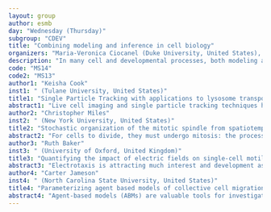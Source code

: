 ```yaml
---
layout: group
author: esmb
day: "Wednesday (Thursday)"
subgroup: "CDEV"
title: "Combining modeling and inference in cell biology"
organizers: "Maria-Veronica Ciocanel (Duke University, United States), John Nardini (North Carolina State University, United States)"
description: "In many cell and developmental processes, both modeling and data analytic approaches are necessary in order to generate useful modeling predictions to guide the design of further experiments for both validating and improving biological insight. There is an increased understanding that the application of machine learning methods can also be used to enhance common data-driven modeling techniques, including parameter and equation inference, classification, and sensitivity analysis. The speakers in this session will discuss how continuous differential equation models, individual-based stochastic models, and methods from machine learning can be used to address questions related to mitosis, intracellular transport, cell migration, and tissue development. The speakers will highlight current research progress and challenges associated with combining modeling and inference approaches in cell and developmental biology."
code: "MS14"
code2: "MS13"
author1: "Keisha Cook"
inst1: " (Tulane University, United States)"
title1: "Single Particle Tracking with applications to lysosome transport"
abstract1: "Live cell imaging and single particle tracking techniques have become increasingly popular amongst the mathematical biology community. We study endocytosis, the cellular internalization and transport of bioparticles. This transport is carried out in membrane-bound vesicles through the use of motor proteins. Lysosomes, known for endocytosis, phagocytic destruction, and autophagy, move about the cell along microtubules. Single particle tracking methods utilize stochastic models to simulate intracellular transport and give rise to rigorous analysis of the resulting properties, specifically related to transitioning between inactive to active states. This confidence in the stochastic modeling of particle tracking is useful not only for particle-containing lysosomes, but also broad questions of cellular transport studied with single particle tracking."
author2: "Christopher Miles"
inst2: " (New York University, United States)"
title2: "Stochastic organization of the mitotic spindle from spatiotemporal trajectories"
abstract2: "For cells to divide, they must undergo mitosis: the process of spatially organizing their copied DNA (chromosomes) to precise locations in the cell. Stochastically driven, this task is accomplished with mysterious speed and accuracy. Our collaborators in the New York State Dept of Health have recently obtained 3D spatial trajectories of every chromosome in a cell during mitosis. Can these trajectories tell us anything about the mechanisms driving them? Fundamental goals of data science (e.g., classification, inference) are challenging here due to the structure and context of this cutting-edge data. I will discuss progress on developing analysis for this data and efforts to model the emerging phenomena."
author3: "Ruth Baker"
inst3: " (University of Oxford, United Kingdom)"
title3: "Quantifying the impact of electric fields on single-cell motility"
abstract3: "Electrotaxis is attracting much interest and development as a technique to control cell migration due to the precision of electric fields as actuation signals. However, precise control of electrotactic migration relies on an accurate model of how cell motility changes in response to applied electric fields. We present and calibrate a parametrised stochastic model that accurately replicates experimental single-cell data and enables the prediction of input–output behaviour while quantifying uncertainty and stochasticity. The model allows us to elucidate and quantify how electric fields perturb the motile behaviour of the cell, and to make predictions about cellular motility under different electric fields."
author4: "Carter Jameson"
inst4: " (North Carolina State University, United States)"
title4: "Parameterizing agent based models of collective cell migration using topological information"
abstract4: "Agent-based models (ABMs) are valuable tools for investigating how rules that govern individual cell behavior affect collective population level migration. ABMs have been used to determine many key features of cell interactions during collective cell migration experiments, including how cells migrate and proliferate and the effects of pushing and pulling between cells. However, to the best of our knowledge, there do not currently exist ABMs of mesenchymal cell migration that have been parameterized with data using rigorous statistical methodology. A primary main reason for the lack of validated models is that current approaches to ABM parameter inference are computationally burdensome or may lead to inaccurate estimates. We developed a novel framework for parameter estimation of ABMs using topological data analysis (TDA). To validate this new approach, we simulated point-cloud datasets using a stochastic variant of the agent-based D’Orsogna model of interactive particle motion. We compared this framework, which relies on least-squares inference and Nelder-Mead direct search optimization on summaries of the topology, to least-squares inference on the particle density. We found that it was feasible to recover model parameters from either deterministic and stochastic variants of the D’Orsogna model."
---
```

